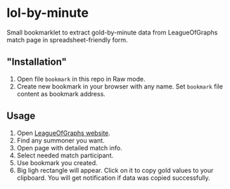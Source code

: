 # lol-by-minute

Small bookmarklet to extract gold-by-minute data from LeagueOfGraphs match page in spreadsheet-friendly form.

## "Installation"

 1) Open file `bookmark` in this repo in Raw mode.
 2) Create new bookmark in your browser with any name. Set `bookmark` file content as bookmark address.

## Usage

1) Open [LeagueOfGraphs website](leagueofgraphs.com).
2) Find any summoner you want.
3) Open page with detailed match info.
4) Select needed match participant.
5) Use bookmark you created.
6) Big ligh rectangle will appear. Click on it to copy gold values to your clipboard. You will get notification if data was copied successfully.
